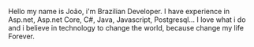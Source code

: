 Hello my name is  João, i'm Brazilian Developer. I have experience in  Asp.net, Asp.net Core, C#, Java, Javascript, Postgresql... I love what i do and i believe in technology to change the world, because change my life Forever.


